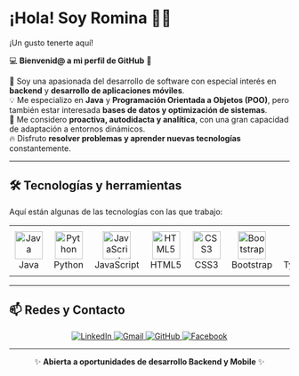 # ¡Hola! Soy Romina 👋✨ 
¡Un gusto tenerte aquí!  

💻 **Bienvenid@ a mi perfil de GitHub** 🌟  

 🎯 Soy una apasionada del desarrollo de software con especial interés en **backend** y **desarrollo de aplicaciones móviles**.  
💡 Me especializo en **Java** y **Programación Orientada a Objetos (POO)**, pero también estar interesada  **bases de datos y optimización de sistemas**.  
🚀 Me considero **proactiva, autodidacta y analítica**, con una gran capacidad de adaptación a entornos dinámicos.  
🔥 Disfruto **resolver problemas y aprender nuevas tecnologías** constantemente.  

---
## 🛠️ **Tecnologías y herramientas**  
Aquí están algunas de las tecnologías con las que trabajo:  
<p align="left">
  <table style="border: none;">
    <tr>
      <td align="center" style="border: none; padding: 10px;">
        <img src="https://cdn.jsdelivr.net/gh/devicons/devicon/icons/java/java-original.svg" alt="Java" width="50"/><br>Java
      </td>
      <td align="center" style="border: none; padding: 10px;">
        <img src="https://cdn.jsdelivr.net/gh/devicons/devicon/icons/python/python-original.svg" alt="Python" width="50"/><br>Python
      </td>
      <td align="center" style="border: none; padding: 10px;">
        <img src="https://cdn.jsdelivr.net/gh/devicons/devicon/icons/javascript/javascript-original.svg" alt="JavaScript" width="50"/><br>JavaScript
      </td>
      <td align="center" style="border: none; padding: 10px;">
        <img src="https://cdn.jsdelivr.net/gh/devicons/devicon/icons/html5/html5-original.svg" alt="HTML5" width="50"/><br>HTML5
      </td>
      <td align="center" style="border: none; padding: 10px;">
        <img src="https://cdn.jsdelivr.net/gh/devicons/devicon/icons/css3/css3-original.svg" alt="CSS3" width="50"/><br>CSS3
      </td>
      <td align="center" style="border: none; padding: 10px;">
        <img src="https://cdn.jsdelivr.net/gh/devicons/devicon/icons/bootstrap/bootstrap-original.svg" alt="Bootstrap" width="50"/><br>Bootstrap
      </td>
      <td align="center" style="border: none; padding: 10px;">
        <img src="https://cdn.jsdelivr.net/gh/devicons/devicon/icons/typescript/typescript-original.svg" alt="TypeScript" width="50"/><br>TypeScript
      </td>
      <td align="center" style="border: none; padding: 10px;">
        <img src="https://cdn.jsdelivr.net/gh/devicons/devicon/icons/angularjs/angularjs-original.svg" alt="Angular" width="50"/><br>Angular
      </td>
      <td align="center" style="border: none; padding: 10px;">
        <img src="https://cdn.jsdelivr.net/gh/devicons/devicon/icons/php/php-original.svg" alt="PHP" width="50"/><br>PHP
      </td>
      <td align="center" style="border: none; padding: 10px;">
        <img src="https://cdn.jsdelivr.net/gh/devicons/devicon/icons/mysql/mysql-original.svg" alt="MySQL" width="50"/><br>MySQL
      </td>
      <td align="center" style="border: none; padding: 10px;">
         <img src="https://cdn.jsdelivr.net/gh/devicons/devicon@latest/icons/react/react-original.svg"  alt="React" width="50" /><br>React
      </td>
      <td align="center" style="border: none; padding: 10px;">
        <img src="https://cdn.jsdelivr.net/gh/devicons/devicon@latest/icons/socketio/socketio-original.svg"  alt="Socket.io" width="50" /><br>Socket.io
      </td>
    </tr>
  </table>
</p>

---
##  **📫 Redes y Contacto**
<p align="center">
  <a href="https://www.linkedin.com/in/romina-ariadna-romero-rivas">
    <img src="https://img.shields.io/badge/LinkedIn-0077B5?style=for-the-badge&logo=linkedin&logoColor=white" alt="LinkedIn">
  </a>
  <a href="mailto:romerorivasra@gmail.com">
    <img src="https://img.shields.io/badge/Gmail-D14836?style=for-the-badge&logo=gmail&logoColor=white" alt="Gmail">
  </a>
  <a href="https://github.com/Ariadna019">
    <img src="https://img.shields.io/badge/GitHub-181717?style=for-the-badge&logo=github&logoColor=white" alt="GitHub">
  </a>
  <a href="https://www.facebook.com/AriadnaRomero">
    <img src="https://img.shields.io/badge/Facebook-1877F2?style=for-the-badge&logo=facebook&logoColor=white" alt="Facebook">
  </a>
</p>

---
<p align="center">✨ <strong>Abierta a oportunidades de desarrollo Backend y Mobile</strong> ✨</p>


